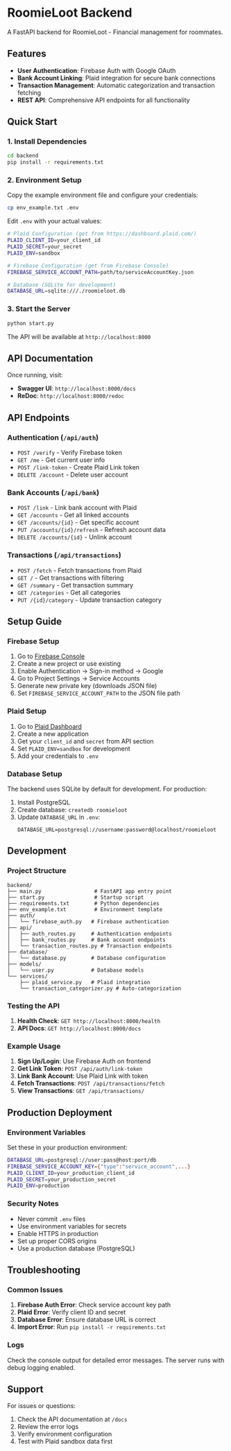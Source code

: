 # RoomieLoot Backend

A FastAPI backend for RoomieLoot - Financial management for roommates.

## Features

- **User Authentication**: Firebase Auth with Google OAuth
- **Bank Account Linking**: Plaid integration for secure bank connections
- **Transaction Management**: Automatic categorization and transaction fetching
- **REST API**: Comprehensive API endpoints for all functionality

## Quick Start

### 1. Install Dependencies

```bash
cd backend
pip install -r requirements.txt
```

### 2. Environment Setup

Copy the example environment file and configure your credentials:

```bash
cp env_example.txt .env
```

Edit `.env` with your actual values:

```bash
# Plaid Configuration (get from https://dashboard.plaid.com/)
PLAID_CLIENT_ID=your_client_id
PLAID_SECRET=your_secret
PLAID_ENV=sandbox

# Firebase Configuration (get from Firebase Console)
FIREBASE_SERVICE_ACCOUNT_PATH=path/to/serviceAccountKey.json

# Database (SQLite for development)
DATABASE_URL=sqlite:///./roomieloot.db
```

### 3. Start the Server

```bash
python start.py
```

The API will be available at `http://localhost:8000`

## API Documentation

Once running, visit:
- **Swagger UI**: `http://localhost:8000/docs`
- **ReDoc**: `http://localhost:8000/redoc`

## API Endpoints

### Authentication (`/api/auth`)
- `POST /verify` - Verify Firebase token
- `GET /me` - Get current user info
- `POST /link-token` - Create Plaid Link token
- `DELETE /account` - Delete user account

### Bank Accounts (`/api/bank`)
- `POST /link` - Link bank account with Plaid
- `GET /accounts` - Get all linked accounts
- `GET /accounts/{id}` - Get specific account
- `PUT /accounts/{id}/refresh` - Refresh account data
- `DELETE /accounts/{id}` - Unlink account

### Transactions (`/api/transactions`)
- `POST /fetch` - Fetch transactions from Plaid
- `GET /` - Get transactions with filtering
- `GET /summary` - Get transaction summary
- `GET /categories` - Get all categories
- `PUT /{id}/category` - Update transaction category

## Setup Guide

### Firebase Setup

1. Go to [Firebase Console](https://console.firebase.google.com/)
2. Create a new project or use existing
3. Enable Authentication → Sign-in method → Google
4. Go to Project Settings → Service Accounts
5. Generate new private key (downloads JSON file)
6. Set `FIREBASE_SERVICE_ACCOUNT_PATH` to the JSON file path

### Plaid Setup

1. Go to [Plaid Dashboard](https://dashboard.plaid.com/)
2. Create a new application
3. Get your `client_id` and `secret` from API section
4. Set `PLAID_ENV=sandbox` for development
5. Add your credentials to `.env`

### Database Setup

The backend uses SQLite by default for development. For production:

1. Install PostgreSQL
2. Create database: `createdb roomieloot`
3. Update `DATABASE_URL` in `.env`:
   ```
   DATABASE_URL=postgresql://username:password@localhost/roomieloot
   ```

## Development

### Project Structure

```
backend/
├── main.py                 # FastAPI app entry point
├── start.py                # Startup script
├── requirements.txt        # Python dependencies
├── env_example.txt         # Environment template
├── auth/
│   └── firebase_auth.py   # Firebase authentication
├── api/
│   ├── auth_routes.py     # Authentication endpoints
│   ├── bank_routes.py     # Bank account endpoints
│   └── transaction_routes.py # Transaction endpoints
├── database/
│   └── database.py        # Database configuration
├── models/
│   └── user.py            # Database models
└── services/
    ├── plaid_service.py   # Plaid integration
    └── transaction_categorizer.py # Auto-categorization
```

### Testing the API

1. **Health Check**: `GET http://localhost:8000/health`
2. **API Docs**: `GET http://localhost:8000/docs`

### Example Usage

1. **Sign Up/Login**: Use Firebase Auth on frontend
2. **Get Link Token**: `POST /api/auth/link-token`
3. **Link Bank Account**: Use Plaid Link with token
4. **Fetch Transactions**: `POST /api/transactions/fetch`
5. **View Transactions**: `GET /api/transactions/`

## Production Deployment

### Environment Variables

Set these in your production environment:

```bash
DATABASE_URL=postgresql://user:pass@host:port/db
FIREBASE_SERVICE_ACCOUNT_KEY={"type":"service_account",...}
PLAID_CLIENT_ID=your_production_client_id
PLAID_SECRET=your_production_secret
PLAID_ENV=production
```

### Security Notes

- Never commit `.env` files
- Use environment variables for secrets
- Enable HTTPS in production
- Set up proper CORS origins
- Use a production database (PostgreSQL)

## Troubleshooting

### Common Issues

1. **Firebase Auth Error**: Check service account key path
2. **Plaid Error**: Verify client ID and secret
3. **Database Error**: Ensure database URL is correct
4. **Import Error**: Run `pip install -r requirements.txt`

### Logs

Check the console output for detailed error messages. The server runs with debug logging enabled.

## Support

For issues or questions:
1. Check the API documentation at `/docs`
2. Review the error logs
3. Verify environment configuration
4. Test with Plaid sandbox data first
